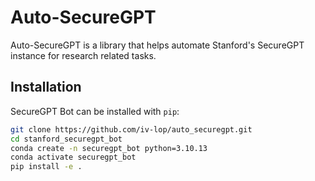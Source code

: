 # Auto-SecureGPT

Auto-SecureGPT is a library that helps automate Stanford's SecureGPT instance for research related tasks.

## Installation
SecureGPT Bot can be installed with `pip`:
```bash
git clone https://github.com/iv-lop/auto_securegpt.git
cd stanford_securegpt_bot
conda create -n securegpt_bot python=3.10.13
conda activate securegpt_bot
pip install -e .
```
